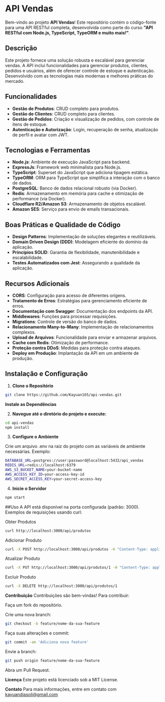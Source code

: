 # API Vendas

Bem-vindo ao projeto **API Vendas**! Este repositório contém o código-fonte para uma API RESTful completa, desenvolvida como parte do curso **"API RESTful com Node.js, TypeScript, TypeORM e muito mais!"**.

## Descrição

Este projeto fornece uma solução robusta e escalável para gerenciar vendas. A API inclui funcionalidades para gerenciar produtos, clientes, pedidos e usuários, além de oferecer controle de estoque e autenticação. Desenvolvido com as tecnologias mais modernas e melhores práticas do mercado.

## Funcionalidades

- **Gestão de Produtos**: CRUD completo para produtos.
- **Gestão de Clientes**: CRUD completo para clientes.
- **Gestão de Pedidos**: Criação e visualização de pedidos, com controle de itens de estoque.
- **Autenticação e Autorização**: Login, recuperação de senha, atualização de perfil e avatar com JWT.

## Tecnologias e Ferramentas

- **Node.js**: Ambiente de execução JavaScript para backend.
- **ExpressJs**: Framework web minimalista para Node.js.
- **TypeScript**: Superset do JavaScript que adiciona tipagem estática.
- **TypeORM**: ORM para TypeScript que simplifica a interação com o banco de dados.
- **PostgreSQL**: Banco de dados relacional robusto (via Docker).
- **Redis**: Armazenamento em memória para cache e otimização de performance (via Docker).
- **Cloudflare R2/Amazon S3**: Armazenamento de objetos escalável.
- **Amazon SES**: Serviço para envio de emails transacionais.

## Boas Práticas e Qualidade de Código

- **Design Patterns**: Implementação de soluções elegantes e reutilizáveis.
- **Domain Driven Design (DDD)**: Modelagem eficiente do domínio da aplicação.
- **Princípios SOLID**: Garantia de flexibilidade, manutenibilidade e escalabilidade.
- **Testes Automatizados com Jest**: Assegurando a qualidade da aplicação.

## Recursos Adicionais

- **CORS**: Configuração para acesso de diferentes origens.
- **Tratamento de Erros**: Estratégias para gerenciamento eficiente de erros.
- **Documentação com Swagger**: Documentação dos endpoints da API.
- **Middlewares**: Funções para processar requisições.
- **Migrations**: Controle de versão do banco de dados.
- **Relacionamento Many-to-Many**: Implementação de relacionamentos complexos.
- **Upload de Arquivos**: Funcionalidade para enviar e armazenar arquivos.
- **Cache com Redis**: Otimização de performance.
- **Proteção contra DDoS**: Medidas para proteção contra ataques.
- **Deploy em Produção**: Implantação da API em um ambiente de produção.

## Instalação e Configuração

1. **Clone o Repositório**

 ```bash
 git clone https://github.com/Kayuan165/api-vendas.git
```
 **Instale as Dependências**

2. **Navegue até o diretório do projeto e execute:**

  ```bash
  cd api-vendas
  npm install
  ```
3. **Configure o Ambiente**

Crie um arquivo .env na raiz do projeto com as variáveis de ambiente necessárias. Exemplo:
    
  ```bash
  DATABASE_URL=postgres://user:password@localhost:5432/api_vendas
  REDIS_URL=redis://localhost:6379
  AWS_S3_BUCKET_NAME=your-bucket-name
  AWS_ACCESS_KEY_ID=your-access-key-id
  AWS_SECRET_ACCESS_KEY=your-secret-access-key
  ```
4. **Inicie o Servidor**

  ```bash
  npm start
  ```

  ##Uso
  A API está disponível na porta configurada (padrão: 3000). Exemplos de requisições usando curl:

  Obter Produtos

  ```bash
  curl http://localhost:3000/api/produtos
  ```

  Adicionar Produto

  ```bash
  curl -X POST http://localhost:3000/api/produtos -H "Content-Type: application/json" -d '{"nome": "Produto A", "preco": 100}'
  ```

  Atualizar Produto

  ```bash
  curl -X PUT http://localhost:3000/api/produtos/1 -H "Content-Type: application/json" -d '{"nome": "Produto Atualizado", "preco": 150}'
  ```

  Excluir Produto

  ```bash
  curl -X DELETE http://localhost:3000/api/produtos/1
  ```

  **Contribuição**
  Contribuições são bem-vindas! Para contribuir:

  Faça um fork do repositório.
  
  Crie uma nova branch:
  
  ```bash
  git checkout -b feature/nome-da-sua-feature
  ```

  Faça suas alterações e commit:
  
  ```bash
  git commit -am 'Adiciona nova feature'
  ```

  Envie a branch:
  
  ```bash
  git push origin feature/nome-da-sua-feature
  ```

  Abra um Pull Request.
  
  **Licença**
  Este projeto está licenciado sob a MIT License.
  
  **Contato**
  Para mais informações, entre em contato com kayuandiasoli@gmail.com
